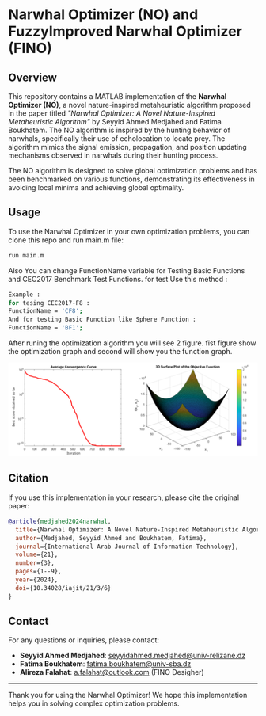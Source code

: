 # Narwhal Optimizer (NO) and FuzzyImproved Narwhal Optimizer (FINO) 


## Overview

This repository contains a MATLAB implementation of the **Narwhal Optimizer (NO)**, a novel nature-inspired metaheuristic algorithm proposed in the paper titled *"Narwhal Optimizer: A Novel Nature-Inspired Metaheuristic Algorithm"* by Seyyid Ahmed Medjahed and Fatima Boukhatem. The NO algorithm is inspired by the hunting behavior of narwhals, specifically their use of echolocation to locate prey. The algorithm mimics the signal emission, propagation, and position updating mechanisms observed in narwhals during their hunting process.

The NO algorithm is designed to solve global optimization problems and has been benchmarked on various functions, demonstrating its effectiveness in avoiding local minima and achieving global optimality.

## Usage

To use the Narwhal Optimizer in your own optimization problems, you can clone this repo and run main.m file:

```bash
run main.m
```
Also You can change FunctionName variable for Testing Basic Functions and CEC2017 Benchmark Test Functions.
for test Use this method :

```bash
Example : 
for tesing CEC2017-F8 :
FunctionName = 'CF8';
And for testing Basic Function like Sphere Function :
FunctionName = 'BF1';
```
After runing the optimization algorithm you will see 2 figure. fist figure show the optimization graph and second will show you the function graph.

![alt text](<https://github.com/zebka/NarwhalOptimizer/blob/main/Examples/BF1-Results.svg>)



## Citation

If you use this implementation in your research, please cite the original paper:

```bibtex
@article{medjahed2024narwhal,
  title={Narwhal Optimizer: A Novel Nature-Inspired Metaheuristic Algorithm},
  author={Medjahed, Seyyid Ahmed and Boukhatem, Fatima},
  journal={International Arab Journal of Information Technology},
  volume={21},
  number={3},
  pages={1--9},
  year={2024},
  doi={10.34028/iajit/21/3/6}
}
```
## Contact

For any questions or inquiries, please contact:

- **Seyyid Ahmed Medjahed**: seyyidahmed.medjahed@univ-relizane.dz  
- **Fatima Boukhatem**: fatima.boukhatem@univ-sba.dz
- **Alireza Falahat**: a.falahat@outlook.com (FINO Desigher)

---

Thank you for using the Narwhal Optimizer! We hope this implementation helps you in solving complex optimization problems.
